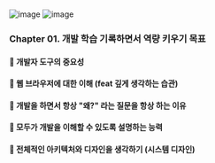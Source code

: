 # 


![image](https://github.com/oiosu/oiosu/assets/99783474/e5620dc9-954b-40e8-831d-1b2c9cc9bdd1)
![image](https://github.com/oiosu/oiosu/assets/99783474/26c6fc15-32a1-447d-afec-66be58051a76)


### Chapter 01. 개발 학습 기록하면서 역량 키우기 목표

#### 🐼 개발자 도구의 중요성

#### 🐼 웹 브라우저에 대한 이해 (feat 깊게 생각하는 습관)

#### 🐼 개발을 하면서 항상 "왜?" 라는 질문을 항상 하는 이유

#### 🐼 모두가 개발을 이해할 수 있도록 설명하는 능력

#### 🐼 전체적인 아키텍처와 디자인을 생각하기 (시스템 디자인)

  
